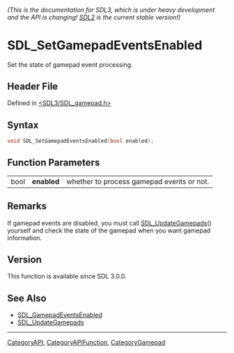 ###### (This is the documentation for SDL3, which is under heavy development and the API is changing! [SDL2](https://wiki.libsdl.org/SDL2/) is the current stable version!)
# SDL_SetGamepadEventsEnabled

Set the state of gamepad event processing.

## Header File

Defined in [<SDL3/SDL_gamepad.h>](https://github.com/libsdl-org/SDL/blob/main/include/SDL3/SDL_gamepad.h)

## Syntax

```c
void SDL_SetGamepadEventsEnabled(bool enabled);
```

## Function Parameters

|      |             |                                           |
| ---- | ----------- | ----------------------------------------- |
| bool | **enabled** | whether to process gamepad events or not. |

## Remarks

If gamepad events are disabled, you must call
[SDL_UpdateGamepads](SDL_UpdateGamepads)() yourself and check the state of
the gamepad when you want gamepad information.

## Version

This function is available since SDL 3.0.0.

## See Also

- [SDL_GamepadEventsEnabled](SDL_GamepadEventsEnabled)
- [SDL_UpdateGamepads](SDL_UpdateGamepads)

----
[CategoryAPI](CategoryAPI), [CategoryAPIFunction](CategoryAPIFunction), [CategoryGamepad](CategoryGamepad)


